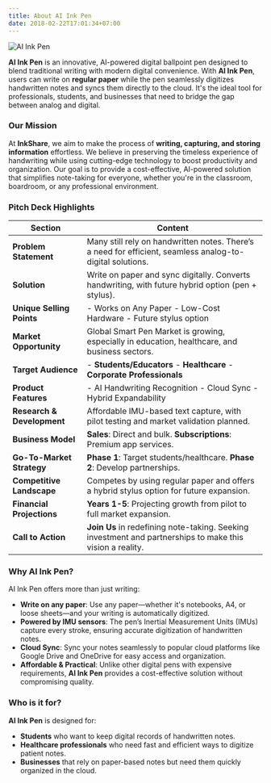 ```yaml
---
title: About AI Ink Pen
date: 2018-02-22T17:01:34+07:00
---
```


![AI Ink Pen](/images/cloudpen.jpeg)

**AI Ink Pen** is an innovative, AI-powered digital ballpoint pen designed to blend traditional writing with modern digital convenience. With **AI Ink Pen**, users can write on **regular paper** while the pen seamlessly digitizes handwritten notes and syncs them directly to the cloud. It's the ideal tool for professionals, students, and businesses that need to bridge the gap between analog and digital.

### Our Mission

At **InkShare**, we aim to make the process of **writing, capturing, and storing information** effortless. We believe in preserving the timeless experience of handwriting while using cutting-edge technology to boost productivity and organization. Our goal is to provide a cost-effective, AI-powered solution that simplifies note-taking for everyone, whether you're in the classroom, boardroom, or any professional environment.

### Pitch Deck Highlights

| **Section**                | **Content**                                                                                               |
| -------------------------- | --------------------------------------------------------------------------------------------------------- |
| **Problem Statement**      | Many still rely on handwritten notes. There’s a need for efficient, seamless analog-to-digital solutions. |
| **Solution**               | Write on paper and sync digitally. Converts handwriting, with future hybrid option (pen + stylus).        |
| **Unique Selling Points**  | - Works on Any Paper - Low-Cost Hardware - Future stylus option                                           |
| **Market Opportunity**     | Global Smart Pen Market is growing, especially in education, healthcare, and business sectors.            |
| **Target Audience**        | - **Students/Educators** - **Healthcare** - **Corporate Professionals**                                   |
| **Product Features**       | - AI Handwriting Recognition - Cloud Sync - Hybrid Expandability                                          |
| **Research & Development** | Affordable IMU-based text capture, with pilot testing and market validation planned.                      |
| **Business Model**         | **Sales**: Direct and bulk. **Subscriptions**: Premium app services.                                      |
| **Go-To-Market Strategy**  | **Phase 1**: Target students/healthcare. **Phase 2**: Develop partnerships.                               |
| **Competitive Landscape**  | Competes by using regular paper and offers a hybrid stylus option for future expansion.                   |
| **Financial Projections**  | **Years 1-5**: Projecting growth from pilot to full market expansion.                                     |
| **Call to Action**         | **Join Us** in redefining note-taking. Seeking investment and partnerships to make this vision a reality. |

### Why AI Ink Pen?

AI Ink Pen offers more than just writing:

- **Write on any paper**: Use any paper—whether it's notebooks, A4, or loose sheets—and your writing is automatically digitized.
- **Powered by IMU sensors**: The pen’s Inertial Measurement Units (IMUs) capture every stroke, ensuring accurate digitization of handwritten notes.
- **Cloud Sync**: Sync your notes seamlessly to popular cloud platforms like Google Drive and OneDrive for easy access and organization.
- **Affordable & Practical**: Unlike other digital pens with expensive requirements, **AI Ink Pen** provides a cost-effective solution without compromising quality.

### Who is it for?

**AI Ink Pen** is designed for:

- **Students** who want to keep digital records of handwritten notes.
- **Healthcare professionals** who need fast and efficient ways to digitize patient notes.
- **Businesses** that rely on paper-based notes but need them quickly organized in the cloud.

